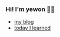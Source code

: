 ### Hi! I'm yewon 👋👋

- [my blog](https://velog.io/@yewo2nn16)
- [today I learned](https://yewonlog.oopy.io/til)



<!--
**yewon-Noh/yewon-Noh** is a ✨ _special_ ✨ repository because its `README.md` (this file) appears on your GitHub profile.

Here are some ideas to get you started:

- 🔭 I’m currently working on ...
- 🌱 I’m currently learning ...
- 👯 I’m looking to collaborate on ...
- 🤔 I’m looking for help with ...
- 💬 Ask me about ...
- 📫 How to reach me: ...
- 😄 Pronouns: ...
- ⚡ Fun fact: ...
-->
